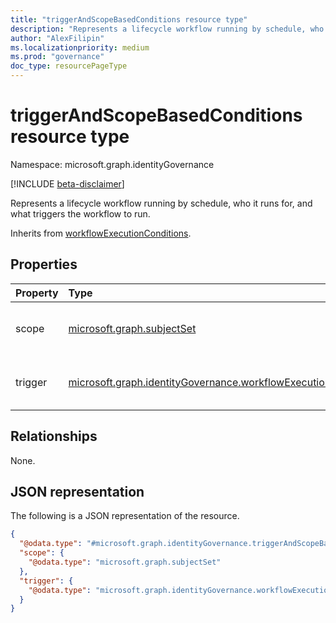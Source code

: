```yaml
---
title: "triggerAndScopeBasedConditions resource type"
description: "Represents a lifecycle workflow running by schedule, who it runs for, and what triggers the workflow to run."
author: "AlexFilipin"
ms.localizationpriority: medium
ms.prod: "governance"
doc_type: resourcePageType
---
```


# triggerAndScopeBasedConditions resource type

Namespace: microsoft.graph.identityGovernance

[!INCLUDE [beta-disclaimer](../../includes/beta-disclaimer.md)]

Represents a lifecycle workflow running by schedule, who it runs for, and what triggers the workflow to run.

Inherits from [workflowExecutionConditions](../resources/identitygovernance-workflowexecutionconditions.md).

## Properties

|Property|Type|Description|
|:---|:---|:---|
|scope|[microsoft.graph.subjectSet](../resources/subjectset.md)|Defines who the workflow runs for.|
|trigger|[microsoft.graph.identityGovernance.workflowExecutionTrigger](../resources/identitygovernance-workflowexecutiontrigger.md)|What triggers a workflow to run.|

## Relationships

None.

## JSON representation

The following is a JSON representation of the resource.
<!-- {
  "blockType": "resource",
  "@odata.type": "microsoft.graph.identityGovernance.triggerAndScopeBasedConditions"
}
-->
``` json
{
  "@odata.type": "#microsoft.graph.identityGovernance.triggerAndScopeBasedConditions",
  "scope": {
    "@odata.type": "microsoft.graph.subjectSet"
  },
  "trigger": {
    "@odata.type": "microsoft.graph.identityGovernance.workflowExecutionTrigger"
  }
}
```

